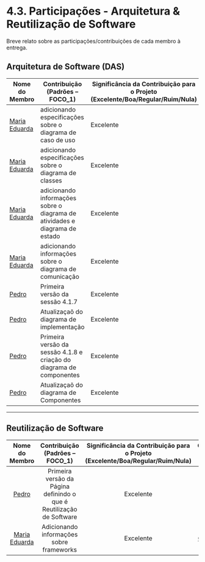 # 4.3. Participações - Arquitetura & Reutilização de Software

Breve relato sobre as participações/contribuições de cada membro à entrega.

## Arquitetura de Software (DAS)

|Nome do Membro | Contribuição (Padrões – FOCO_1) | Significância da Contribuição para o Projeto (Excelente/Boa/Regular/Ruim/Nula) | Comprobatórios Claros (com link) |
| -------- | ------- | ------- | ------- |
| [Maria Eduarda](https://github.com/DudaV228) | adicionando especificações sobre o diagrama de caso de uso |Excelente| [Commit aff6235](https://github.com/UnBArqDsw2025-1-Turma02/2025.1_T02_G2_EternaFGA_Entrega04/commit/aff623537c1c50cd15e03a81c7e6b255e570773e) [Commit 3f94a65](https://github.com/UnBArqDsw2025-1-Turma02/2025.1_T02_G2_EternaFGA_Entrega04/commit/3f94a6501c4e95ef29526e726f2ffd6c5a69e097)|
| [Maria Eduarda](https://github.com/DudaV228) | adicionando especificações sobre o diagrama de classes |Excelente| [Commit e5f30a5](https://github.com/UnBArqDsw2025-1-Turma02/2025.1_T02_G2_EternaFGA_Entrega04/commit/e5f30a56cb89cf7c19797db0e3a7b6bd24030434)|
| [Maria Eduarda](https://github.com/DudaV228) | adicionando informações sobre o diagrama de atividades e diagrama de estado |Excelente| [Commit b663572](https://github.com/UnBArqDsw2025-1-Turma02/2025.1_T02_G2_EternaFGA_Entrega04/commit/b663572dc15dee275fd7b9df8bbd9fc4627cefe5)|
| [Maria Eduarda](https://github.com/DudaV228) | adicionando informações sobre o diagrama de comunicação |Excelente| [Commit a8b945e](https://github.com/UnBArqDsw2025-1-Turma02/2025.1_T02_G2_EternaFGA_Entrega04/commit/a8b945ea8a511134207be97f44dfbb092ada48f3)|
|[Pedro](https://github.com/Goizzz)| Primeira versão da sessão 4.1.7 | Excelente | [Commit a1e17df](https://github.com/UnBArqDsw2025-1-Turma02/2025.1_T02_G2_EternaFGA_Entrega04/commit/a1e17dfe6adf027022f16df6d7f4b9529cd20c6a) |
|[Pedro](https://github.com/Goizzz)| Atualizaçaõ do diagrama de implementação| Excelente | [Commit 46eec9d](https://github.com/UnBArqDsw2025-1-Turma02/2025.1_T02_G2_EternaFGA_Entrega04/commit/46eec9d8794a0a061e45218460a800a64405fe83) |
|[Pedro](https://github.com/Goizzz)| Primeira versão da sessão 4.1.8 e criação do diagrama de componentes| Excelente | [Commit d55116e](https://github.com/UnBArqDsw2025-1-Turma02/2025.1_T02_G2_EternaFGA_Entrega04/commit/d55116e32fd925468c6d005adf0b12ac857f3fa8) |
|[Pedro](https://github.com/Goizzz)| Atualizaçaõ do diagrama de Componentes| Excelente | [Commit 60ed46a](https://github.com/UnBArqDsw2025-1-Turma02/2025.1_T02_G2_EternaFGA_Entrega04/commit/60ed46a70cf2570d119910dea86b75399ac1ac2c) |

---



## Reutilização de Software

|Nome do Membro | Contribuição (Padrões – FOCO_1) | Significância da Contribuição para o Projeto (Excelente/Boa/Regular/Ruim/Nula) | Comprobatórios Claros (com link) |
| :-: | :-: | :-: | :-: |
|[Pedro](https://github.com/Goizzz)| Primeira versão da Página definindo o que é Reutilização de Software | Excelente | [Commit 79d9e02](https://github.com/UnBArqDsw2025-1-Turma02/2025.1_T02_G2_EternaFGA_Entrega04/commit/79d9e02b44aaffb2dfeb16fd21d4f79c705c44eb) |
|[Maria Eduarda](https://github.com/DudaV228)| Adicionando informações sobre frameworks | Excelente | [Commit c058ff3](https://github.com/UnBArqDsw2025-1-Turma02/2025.1_T02_G2_EternaFGA_Entrega04/commit/c058ff3cb25015e496bfc09a2d5c70abeabd2e90) |